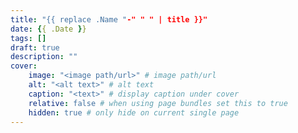 ```yaml
---
title: "{{ replace .Name "-" " " | title }}"
date: {{ .Date }}
tags: []
draft: true
description: ""
cover:
    image: "<image path/url>" # image path/url
    alt: "<alt text>" # alt text
    caption: "<text>" # display caption under cover
    relative: false # when using page bundles set this to true
    hidden: true # only hide on current single page
---
```

